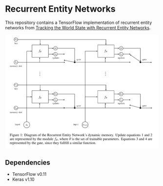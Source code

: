 # Recurrent Entity Networks

This repository contains a TensorFlow implementation of recurrent entity networks from [Tracking the World State with
Recurrent Entity Networks](https://openreview.net/forum?id=rJTKKKqeg).

![Diagram of recurrent entity network](images/diagram.png)

## Dependencies

- TensorFlow v0.11
- Keras v1.10
